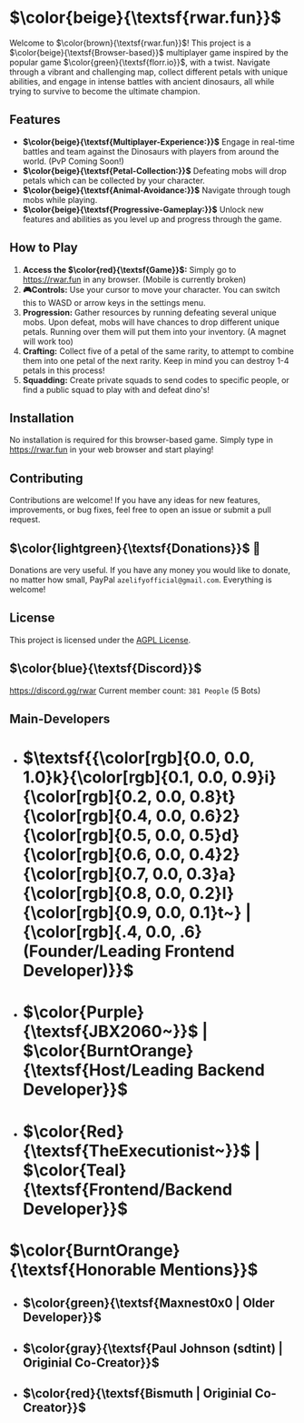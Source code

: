 # **$\color{beige}{\textsf{rwar.fun}}$**

Welcome to $\color{brown}{\textsf{rwar.fun}}$! This project is a $\color{beige}{\textsf{Browser-based}}$ multiplayer game inspired by the popular game $\color{green}{\textsf{florr.io}}$, with a twist. Navigate through a vibrant and challenging map, collect different petals with unique abilities, and engage in intense battles with ancient dinosaurs, all while trying to survive to become the ultimate champion.

## Features
- **$\color{beige}{\textsf{Multiplayer-Experience:}}$** Engage in real-time battles and team against the Dinosaurs with players from around the world. (PvP Coming Soon!)
- **$\color{beige}{\textsf{Petal-Collection:}}$** Defeating mobs will drop petals which can be collected by your character.
- **$\color{beige}{\textsf{Animal-Avoidance:}}$** Navigate through tough mobs while playing.
- **$\color{beige}{\textsf{Progressive-Gameplay:}}$** Unlock new features and abilities as you level up and progress through the game.

## How to Play
1. **Access the $\color{red}{\textsf{Game}}$:** Simply go to https://rwar.fun in any browser. (Mobile is currently broken)
2. **🎮Controls:** Use your cursor to move your character. You can switch this to WASD or arrow keys in the settings menu.
3. **Progression:** Gather resources by running defeating several unique mobs. Upon defeat, mobs will have chances to drop different unique petals. Running over them will put them into your inventory. (A magnet will work too)
4. **Crafting:** Collect five of a petal of the same rarity, to attempt to combine them into one petal of the next rarity. Keep in mind you can destroy 1-4 petals in this process!
5. **Squadding:** Create private squads to send codes to specific people, or find a public squad to play with and defeat dino's!

## Installation
No installation is required for this browser-based game. Simply type in https://rwar.fun in your web browser and start playing!

## Contributing
Contributions are welcome! If you have any ideas for new features, improvements, or bug fixes, feel free to open an issue or submit a pull request.

## $\color{lightgreen}{\textsf{Donations}}$ 💸
Donations are very useful. If you have any money you would like to donate, no matter how small, PayPal `azelifyofficial@gmail.com`. Everything is welcome!

## License
This project is licensed under the [AGPL License](LICENSE).

## $\color{blue}{\textsf{Discord}}$
https://discord.gg/rwar 
Current member count: `381 People` (5 Bots)

## Main-Developers

- # **$\textsf{{\color[rgb]{0.0, 0.0, 1.0}k}{\color[rgb]{0.1, 0.0, 0.9}i}{\color[rgb]{0.2, 0.0, 0.8}t}{\color[rgb]{0.4, 0.0, 0.6}2}{\color[rgb]{0.5, 0.0, 0.5}d}{\color[rgb]{0.6, 0.0, 0.4}2}{\color[rgb]{0.7, 0.0, 0.3}a}{\color[rgb]{0.8, 0.0, 0.2}l}{\color[rgb]{0.9, 0.0, 0.1}t~} | {\color[rgb]{.4, 0.0, .6}(Founder/Leading Frontend Developer)}}$**
- # **$\color{Purple}{\textsf{JBX2060~}}$ | $\color{BurntOrange}{\textsf{Host/Leading Backend Developer}}$**
- # **$\color{Red}{\textsf{TheExecutionist~}}$ | $\color{Teal}{\textsf{Frontend/Backend Developer}}$**

# $\color{BurntOrange}{\textsf{Honorable Mentions}}$

- ## $\color{green}{\textsf{Maxnest0x0 | Older Developer}}$
- ## $\color{gray}{\textsf{Paul Johnson (sdtint) | Originial Co-Creator}}$
- ## $\color{red}{\textsf{Bismuth | Originial Co-Creator}}$
